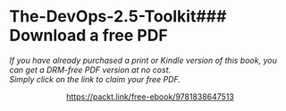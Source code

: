 


# The-DevOps-2.5-Toolkit### Download a free PDF

 <i>If you have already purchased a print or Kindle version of this book, you can get a DRM-free PDF version at no cost.<br>Simply click on the link to claim your free PDF.</i>
<p align="center"> <a href="https://packt.link/free-ebook/9781838647513">https://packt.link/free-ebook/9781838647513 </a> </p>